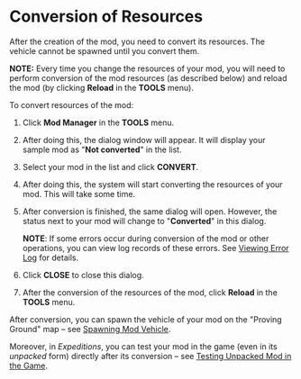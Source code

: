# Conversion of Resources

After the creation of the mod, you need to convert its resources. The vehicle cannot be spawned until you convert them.

**NOTE:** Every time you change the resources of your mod, you will need to perform conversion of the mod resources (as described below) and reload the mod (by clicking **Reload** in the **TOOLS** menu).

To convert resources of the mod:

1.  Click **Mod Manager** in the **TOOLS** menu.

2.  After doing this, the dialog window will appear. It will display your sample mod as "**Not converted**" in the list.

3.  Select your mod in the list and click **CONVERT**.

4.  After doing this, the system will start converting the resources of your mod. This will take some time.

5.  After conversion is finished, the same dialog will open. However, the status next to your mod will change to "**Converted**" in this dialog.

    **NOTE**: If some errors occur during conversion of the mod or other operations, you can view log records of these errors. See [Viewing Error Log][error_log] for details.

6.  Click **CLOSE** to close this dialog.

7.  After the conversion of the resources of the mod, click **Reload** in the **TOOLS** menu.

After conversion, you can spawn the vehicle of your mod on the "Proving Ground" map – see [Spawning Mod Vehicle][step_4].

Moreover, in *Expeditions*, you can test your mod in the game (even in its *unpacked* form) directly after its conversion – see [Testing Unpacked Mod in the Game][step_4a].

[error_log]: ./viewing_error_log.md
[step_4]: ./spawning_mod_vehicle.md
[step_4a]: ./testing_unpacked_mod_in_the_game.md